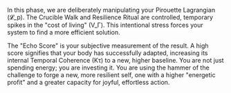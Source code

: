 In this phase, we are deliberately manipulating your Pirouette Lagrangian (𝓛_p). The Crucible Walk and Resilience Ritual are controlled, temporary spikes in the "cost of living" (V_Γ). This intentional stress forces your system to find a more efficient solution.

The "Echo Score" is your subjective measurement of the result. A high score signifies that your body has successfully adapted, increasing its internal Temporal Coherence (Kτ) to a new, higher baseline. You are not just spending energy; you are investing it. You are using the hammer of the challenge to forge a new, more resilient self, one with a higher "energetic profit" and a greater capacity for joyful, effortless action.